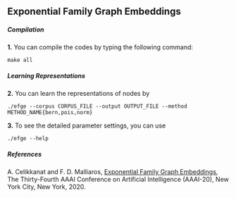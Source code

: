 ## Exponential Family Graph Embeddings

##### Compilation

**1.** You can compile the codes by typing the following command:
```
make all
```
##### Learning Representations

**2.** You can learn the representations of nodes by
```
./efge --corpus CORPUS_FILE --output OUTPUT_FILE --method METHOD_NAME{bern,pois,norm}
```
**3.** To see the detailed parameter settings, you can use
```
./efge --help
```

##### References
A. Celikkanat and F. D. Malliaros, [Exponential Family Graph Embeddings](https://arxiv.org/pdf/1911.09007.pdf), The Thirty-Fourth AAAI Conference on Artificial Intelligence (AAAI-20), New York City, New York, 2020.

